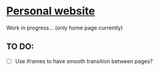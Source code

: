 # [Personal website](https://garamburor.github.io/)
Work in progress... (only home page currently)

## TO DO:
- [ ] Use iframes to have smooth transition between pages?
